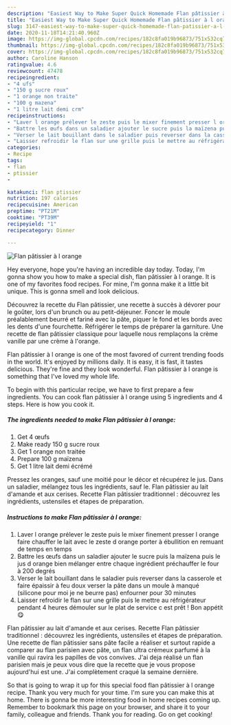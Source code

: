 ```yaml
---
description: "Easiest Way to Make Super Quick Homemade Flan pâtissier à l orange"
title: "Easiest Way to Make Super Quick Homemade Flan pâtissier à l orange"
slug: 3147-easiest-way-to-make-super-quick-homemade-flan-patissier-a-l-orange
date: 2020-11-18T14:21:40.960Z
image: https://img-global.cpcdn.com/recipes/182c8fa019b96873/751x532cq70/flan-patissier-a-l-orange-photo-principale-de-la-recette.jpg
thumbnail: https://img-global.cpcdn.com/recipes/182c8fa019b96873/751x532cq70/flan-patissier-a-l-orange-photo-principale-de-la-recette.jpg
cover: https://img-global.cpcdn.com/recipes/182c8fa019b96873/751x532cq70/flan-patissier-a-l-orange-photo-principale-de-la-recette.jpg
author: Caroline Hanson
ratingvalue: 4.6
reviewcount: 47478
recipeingredient:
- "4 ufs"
- "150 g sucre roux"
- "1 orange non traite"
- "100 g mazena"
- "1 litre lait demi crm"
recipeinstructions:
- "Laver l orange prélever le zeste puis le mixer finement presser l orange faire chauffer le lait avec le zeste d orange porter à ébullition en remuant de temps en temps"
- "Battre les œufs dans un saladier ajouter le sucre puis la maïzena puis le jus d orange bien mélanger entre chaque ingrédient préchauffer le four à 200 degrés"
- "Verser le lait bouillant dans le saladier puis reverser dans la casserole et faire épaissir à feu doux verser la pâte dans un moule à manqué (silicone pour moi je ne beurre pas) enfourner pour 30 minutes"
- "Laisser refroidir le flan sur une grille puis le mettre au réfrigérateur pendant 4 heures démouler sur le plat de service c est prêt ! Bon appétit 😋"
categories:
- Recipe
tags:
- flan
- ptissier
- 

katakunci: flan ptissier  
nutrition: 197 calories
recipecuisine: American
preptime: "PT21M"
cooktime: "PT39M"
recipeyield: "1"
recipecategory: Dinner

---
```



![Flan pâtissier à l orange](https://img-global.cpcdn.com/recipes/182c8fa019b96873/751x532cq70/flan-patissier-a-l-orange-photo-principale-de-la-recette.jpg)

Hey everyone, hope you're having an incredible day today. Today, I'm gonna show you how to make a special dish, flan pâtissier à l orange. It is one of my favorites food recipes. For mine, I'm gonna make it a little bit unique. This is gonna smell and look delicious.

Découvrez la recette du Flan pâtissier, une recette à succès à dévorer pour le goûter, lors d&#39;un brunch ou au petit-déjeuner. Foncer le moule préalablement beurré et fariné avec la pâte, piquer le fond et les bords avec les dents d&#39;une fourchette. Réfrigérer le temps de préparer la garniture. Une recette de flan pâtissier classique pour laquelle nous remplaçons la crème vanille par une crème à l&#39;orange.

Flan pâtissier à l orange is one of the most favored of current trending foods in the world. It's enjoyed by millions daily. It is easy, it is fast, it tastes delicious. They're fine and they look wonderful. Flan pâtissier à l orange is something that I've loved my whole life.


To begin with this particular recipe, we have to first prepare a few ingredients. You can cook flan pâtissier à l orange using 5 ingredients and 4 steps. Here is how you cook it.

<!--inarticleads1-->

##### The ingredients needed to make Flan pâtissier à l orange:

1. Get 4 œufs
1. Make ready 150 g sucre roux
1. Get 1 orange non traitée
1. Prepare 100 g maïzena
1. Get 1 litre lait demi écrémé


Pressez les oranges, sauf une moitié pour le décor et récupérez le jus. Dans un saladier, mélangez tous les ingrédients, sauf le. Flan pâtissier au lait d&#39;amande et aux cerises. Recette Flan pâtissier traditionnel : découvrez les ingrédients, ustensiles et étapes de préparation. 

<!--inarticleads2-->

##### Instructions to make Flan pâtissier à l orange:

1. Laver l orange prélever le zeste puis le mixer finement presser l orange faire chauffer le lait avec le zeste d orange porter à ébullition en remuant de temps en temps
1. Battre les œufs dans un saladier ajouter le sucre puis la maïzena puis le jus d orange bien mélanger entre chaque ingrédient préchauffer le four à 200 degrés
1. Verser le lait bouillant dans le saladier puis reverser dans la casserole et faire épaissir à feu doux verser la pâte dans un moule à manqué (silicone pour moi je ne beurre pas) enfourner pour 30 minutes
1. Laisser refroidir le flan sur une grille puis le mettre au réfrigérateur pendant 4 heures démouler sur le plat de service c est prêt ! Bon appétit 😋


Flan pâtissier au lait d&#39;amande et aux cerises. Recette Flan pâtissier traditionnel : découvrez les ingrédients, ustensiles et étapes de préparation. Une recette de flan pâtissier sans pâte facile a réaliser et surtout rapide a comparer au flan parisien avec pâte, un flan ultra crémeux parfumé à la vanille qui ravira les papilles de vos convives. J&#39;ai deja réalisé un flan parisien mais je peux vous dire que la recette que je vous propose aujourd&#39;hui est une. J&#39;ai complètement craqué la semaine dernière. 

So that is going to wrap it up for this special food flan pâtissier à l orange recipe. Thank you very much for your time. I'm sure you can make this at home. There is gonna be more interesting food in home recipes coming up. Remember to bookmark this page on your browser, and share it to your family, colleague and friends. Thank you for reading. Go on get cooking!
